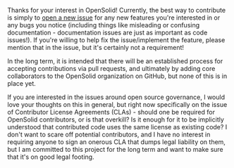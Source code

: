 Thanks for your interest in OpenSolid! Currently, the best way to contribute is
simply to [open a new issue](https://github.com/opensolid/geometry/issues) for
any new features you're interested in or any bugs you notice (including things
like misleading or confusing documentation - documentation issues are just as
important as code issues!). If you're willing to help fix the issue/implement
the feature, please mention that in the issue, but it's certainly not a
requirement!

In the long term, it is intended that there will be an established process for
accepting contributions via pull requests, and ultimately by adding core
collaborators to the OpenSolid organization on GitHub, but none of this is in
place yet.

If you are interested in the issues around open source governance, I would love
your thoughts on this in general, but right now specifically on the issue of
Contributor License Agreements (CLAs) - should one be required for OpenSolid
contributors, or is that overkill? Is it enough for it to be implicitly
understood that contributed code uses the same license as existing code? I don't
want to scare off potential contributors, and I have no interest in requiring
anyone to sign an onerous CLA that dumps legal liability on them, but I am
committed to this project for the long term and want to make sure that it's on
good legal footing.
